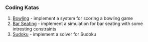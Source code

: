 ### Coding Katas

1. [Bowling](./bowling/README.md) - implement a system for scoring a bowling game
2. [Bar Seating](./bar-seating/README.md) - implement a simulation for bar seating with some intresting constraints
3. [Sudoku](./sudoku/README.md) - implement a solver for Sudoku
